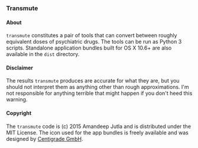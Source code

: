 ### Transmute

#### About
`transmute` constitutes a pair of tools that can convert between roughly equivalent doses of psychiatric drugs. The tools can be run as Python 3 scripts. Standalone application bundles built for OS X 10.6+ are also available in the `dist` directory.

#### Disclaimer
The results `transmute` produces are accurate for what they are, but you should not interpret them as anything other than rough approximations. I'm not responsible for anything terrible that might happen if you don't heed this warning.

#### Copyright
The `transmute` code is (c) 2015 Amandeep Jutla and is distributed under the MIT License. The icon used for the app bundles is freely available and was designed by [Centigrade GmbH](http://www.centigrade.de/blog/en/article/free-medical-icons/).